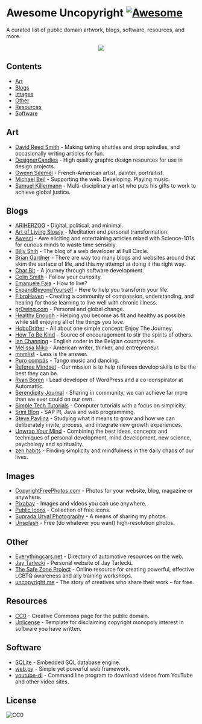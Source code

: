 # Awesome Uncopyright [![Awesome](https://cdn.rawgit.com/sindresorhus/awesome/d7305f38d29fed78fa85652e3a63e154dd8e8829/media/badge.svg)](https://github.com/sindresorhus/awesome)

A curated list of public domain artwork, blogs, software, resources, and more.

<p align="center">
  <img src="https://upload.wikimedia.org/wikipedia/commons/6/62/PD-icon.svg">
</p>

## Contents
* [Art](#art)
* [Blogs](#blogs)
* [Images](#images)
* [Other](#other)
* [Resources](#resources)
* [Software](#software)

## Art
* [David Reed Smith](http://www.davidreedsmith.com/UncopyrightNotice.htm) - Making tatting shuttles and drop spindles, and occasionally writing articles for fun.
* [DesignerCandies](http://designercandies.net/uncopyright/) - High quality graphic design resources for use in design projects.
* [Gwenn Seemel](http://www.gwennseemel.com/index.php/copyright/) - French-American artist, painter, portraitist.
* [Michael Beil](http://michaelbeil.com/uncopyright) - Supporting the web. Developing. Playing music.
* [Samuel Killermann](http://www.samuelkillermann.com/uncopyright/) - Multi-disciplinary artist who puts his gifts to work to achieve global justice.

## Blogs
* [ARIHERZOG](http://ariherzog.com/) - Digital, political, and minimal.
* [Art of Living Slowly](http://www.artoflivingslowly.com/uncopyright) - Meditation and personal transformation.
* [Awesci](http://awesci.com/uncopyright/) - Awe eliciting and entertaining articles mixed with Science-101s for curious minds to waste time sensibly.
* [Billy Shih](http://www.billyshih.com/uncopyright/) - The blog of a web developer at Full Circle.
* [Brian Gardner](http://briangardner.com/uncopyright/) - There are way too many blogs and websites around that skim the surface of life, and this my attempt at doing it the right way.
* [Char Bit](http://charb.it/uncopyright/) - A journey through software development.
* [Colin Smith](http://colinsmith.net/uncopyright/) - Follow your curiosity.
* [Emanuele Faja](http://emanuelefaja.com/uncopyright/) - How to live?
* [ExpandBeyondYourself](http://www.expandbeyondyourself.com/uncopyright/) - Here to help you transform your life.
* [FibroHaven](http://www.fibrohaven.com/uncopyright/) - Creating a community of compassion, understanding, and healing for those learning to live well with chronic illness.
* [gr0wing.com](http://www.gr0wing.com/uncopyright/) - Personal and global change.
* [Healthy Enough](http://healthyenough.net/uncopyright/) - Helping you become as fit and healthy as possible while still enjoying all of the things you love.
* [HoboDrifter](http://www.hobodrifter.com/uncopyright/) - All about one simple concept: Enjoy The Journey.
* [How To Be Kind](http://www.howtobekind.info/uncopyright/) - Source of encouragement to stir the spirits of others.
* [Ian Channing](http://www.ianchanning.com/uncopyright/) - English coder in the Belgian countryside.
* [Melissa Miko](http://www.melissamiko.com/uncopyright/) - American writer, thinker, and entrepreneur.
* [mnmlist](http://mnmlist.com/uncopyright/) - Less is the answer.
* [Puro compás](http://www.stafforini.com/tango/uncopyright/) - Tango music and dancing.
* [Referee Mindset](http://refereemindset.com/uncopyright) - Our mission is to help referees develop skills to be the best they can be.
* [Ryan Boren](https://boren.blog/uncopyright/) - Lead developer of WordPress and a co-conspirator at Automattic.
* [Serendipity Journal](https://dugmugg.wordpress.com/uncopyright/) - Sharing in community, we can achieve far more than we ever could on our own.
* [Simple Tech Tutorials](https://simpletechtutorials.blogspot.com/) - Computer tutorials with a focus on simplicity.
* [Srini Blog](http://sriniblog.com/uncopyright/) - SAP PI, Java and web programming.
* [Steve Pavlina](http://www.stevepavlina.com/uncopyright-notice/) - Studying what it means to grow and how we can deliberately invite, process, and integrate new growth experiences.
* [Unwrap Your Mind](http://www.unwrapyourmind.com/about/uncopyright/) - Combining the best ideas, concepts and techniques of personal development, mind development, new science, psychology and spirituality.
* [zen habits](https://zenhabits.net/uncopyright/) - Finding simplicity and mindfulness in the daily chaos of our lives.

## Images
* [CopyrightFreePhotos.com](http://www.copyrightfreephotos.com/) - Photos for your website, blog, magazine or anywhere.
* [Pixabay](https://pixabay.com/en/service/terms/#usage) - Images and videos you can use anywhere.
* [Public Icons](http://publicicons.org/) - Collection of free icons.
* [Suprada Urval Photography](http://www.suprada.com/photoblog/archives/2573) - A means of sharing my photos.
* [Unsplash](https://unsplash.com/license) - Free (do whatever you want) high-resolution photos.

## Other
* [Everythingcars.net](http://everythingcars.net/) - Directory of automotive resources on the web.
* [Jay Tarlecki](http://jaytarlecki.com/uncopyright/attribution/) - Personal website of Jay Tarlecki.
* [The Safe Zone Project](http://thesafezoneproject.com/about/uncopyright/) - Online resource for creating powerful, effective LGBTQ awareness and ally training workshops.
* [uncopyright.me](http://uncopyright.me/) - The story of creatives who share their work – for free.

## Resources
* [CC0](https://creativecommons.org/choose/zero/) - Creative Commons page for the public domain.
* [Unlicense](http://unlicense.org/) - Template for disclaiming copyright monopoly interest in software you have written.

## Software
* [SQLite](https://sqlite.org/copyright.html) - Embedded SQL database engine.
* [web.py](http://webpy.org/) - Simple yet powerful web framework.
* [youtube-dl](https://rg3.github.io/youtube-dl/about.html) - Command line program to download videos from YouTube and other video sites.

## License
![CC0](http://mirrors.creativecommons.org/presskit/buttons/88x31/svg/cc-zero.svg)
